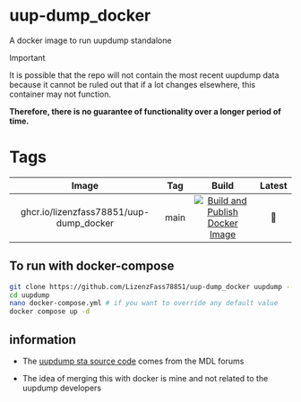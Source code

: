 # uup-dump_docker
A docker image to run uupdump standalone

> [!IMPORTANT]
> It is possible that the repo will not contain the most recent uupdump data because it cannot be ruled out that if a lot changes elsewhere, this container may not function.
> 
> **Therefore, there is no guarantee of functionality over a longer period of time.**

# Tags

| Image | Tag | Build | Latest |
|:------------------:|:--------------:|:-----------------:|:-----------------:|
| ghcr.io/lizenzfass78851/uup-dump_docker | main | [![Build and Publish Docker Image](https://github.com/LizenzFass78851/uup-dump_docker/actions/workflows/docker-image.yml/badge.svg?branch=main)](https://github.com/LizenzFass78851/uup-dump_docker/actions/workflows/docker-image.yml) | 📌 |

## To run with docker-compose

```bash
git clone https://github.com/LizenzFass78851/uup-dump_docker uupdump --single-branch --depth 1
cd uupdump
nano docker-compose.yml # if you want to override any default value
docker compose up -d
```

## information

- The [uupdump sta source code](https://github.com/LizenzFass78851/uup-dump_website/tree/sta) comes from the MDL forums

- The idea of merging this with docker is mine and not related to the uupdump developers
